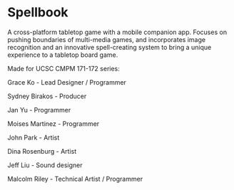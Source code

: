 # Spellbook
A cross-platform tabletop game with a mobile companion app. Focuses on pushing boundaries of multi-media games, and incorporates image recognition and an innovative spell-creating system to bring a unique experience to a tabletop board game.

Made for UCSC CMPM 171-172 series:

Grace Ko - Lead Designer / Programmer

Sydney Birakos - Producer

Jan Yu - Programmer

Moises Martinez - Programmer

John Park - Artist

Dina Rosenburg - Artist

Jeff Liu - Sound designer

Malcolm Riley - Technical Artist / Programmer
